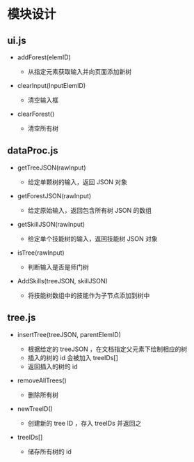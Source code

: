 # 模块设计

## ui.js

- addForest(elemID)
  - 从指定元素获取输入并向页面添加新树

- clearInput(InputElemID)
  - 清空输入框

- clearForest()
  - 清空所有树

## dataProc.js

- getTreeJSON(rawInput)
  - 给定单颗树的输入，返回 JSON 对象

- getForestJSON(rawInput)
  - 给定原始输入，返回包含所有树 JSON 的数组

- getSkillJSON(rawInput)
  - 给定单个技能树的输入，返回技能树 JSON 对象

- isTree(rawInput)
  - 判断输入是否是师门树

- AddSkills(treeJSON, skillJSON)
  - 将技能树数组中的技能作为子节点添加到树中

## tree.js

- insertTree(treeJSON, parentElemID)
  - 根据给定的 treeJSON ，在文档指定父元素下绘制相应的树
  - 插入的树的 id 会被加入 treeIDs[]
  - 返回插入的树的 id

- removeAllTrees()
  - 删除所有树

- newTreeID()
  - 创建新的 tree ID ，存入 treeIDs 并返回之

- treeIDs[]
  - 储存所有树的 id